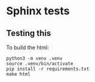 # Sphinx tests


## Testing this

To build the html:
```
python3 -m venv .venv
source .venv/bin/activate
pip install -r requirements.txt
make html
```
